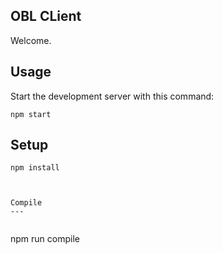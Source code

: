OBL CLient
---
 
Welcome.

 
 
 
Usage
---
 
Start the development server with this command:
 
```
npm start
```
 
 
 
Setup
---
 
```
npm install



Compile
---
 
```
npm run compile
```
